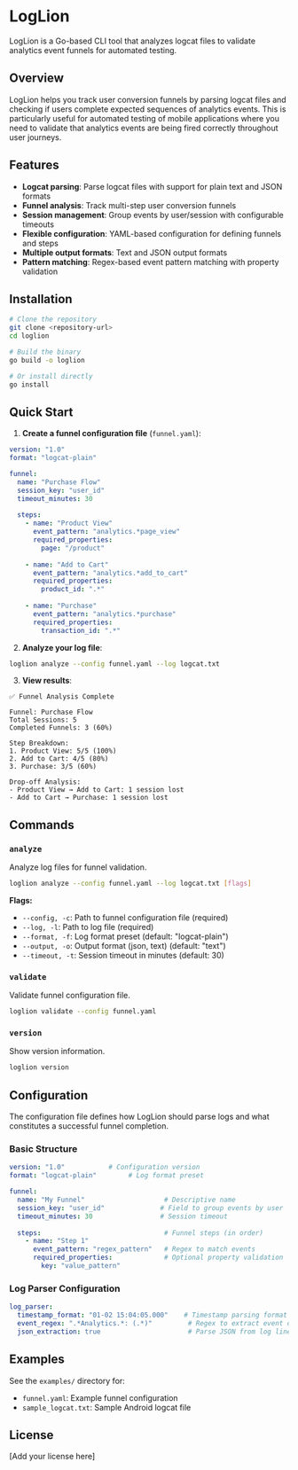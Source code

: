 # LogLion

LogLion is a Go-based CLI tool that analyzes logcat files to validate analytics event funnels for automated testing.

## Overview

LogLion helps you track user conversion funnels by parsing logcat files and checking if users complete expected sequences of analytics events. This is particularly useful for automated testing of mobile applications where you need to validate that analytics events are being fired correctly throughout user journeys.

## Features

- **Logcat parsing**: Parse logcat files with support for plain text and JSON formats
- **Funnel analysis**: Track multi-step user conversion funnels
- **Session management**: Group events by user/session with configurable timeouts
- **Flexible configuration**: YAML-based configuration for defining funnels and steps
- **Multiple output formats**: Text and JSON output formats
- **Pattern matching**: Regex-based event pattern matching with property validation

## Installation

```bash
# Clone the repository
git clone <repository-url>
cd loglion

# Build the binary
go build -o loglion

# Or install directly
go install
```

## Quick Start

1. **Create a funnel configuration file** (`funnel.yaml`):

```yaml
version: "1.0"
format: "logcat-plain"

funnel:
  name: "Purchase Flow"
  session_key: "user_id"
  timeout_minutes: 30
  
  steps:
    - name: "Product View"
      event_pattern: "analytics.*page_view"
      required_properties:
        page: "/product"
    
    - name: "Add to Cart"
      event_pattern: "analytics.*add_to_cart"
      required_properties:
        product_id: ".*"
    
    - name: "Purchase"
      event_pattern: "analytics.*purchase"
      required_properties:
        transaction_id: ".*"
```

2. **Analyze your log file**:

```bash
loglion analyze --config funnel.yaml --log logcat.txt
```

3. **View results**:

```
✅ Funnel Analysis Complete

Funnel: Purchase Flow
Total Sessions: 5
Completed Funnels: 3 (60%)

Step Breakdown:
1. Product View: 5/5 (100%)
2. Add to Cart: 4/5 (80%)
3. Purchase: 3/5 (60%)

Drop-off Analysis:
- Product View → Add to Cart: 1 session lost
- Add to Cart → Purchase: 1 session lost
```

## Commands

### `analyze`
Analyze log files for funnel validation.

```bash
loglion analyze --config funnel.yaml --log logcat.txt [flags]
```

**Flags:**
- `--config, -c`: Path to funnel configuration file (required)
- `--log, -l`: Path to log file (required)
- `--format, -f`: Log format preset (default: "logcat-plain")
- `--output, -o`: Output format (json, text) (default: "text")
- `--timeout, -t`: Session timeout in minutes (default: 30)

### `validate`
Validate funnel configuration file.

```bash
loglion validate --config funnel.yaml
```

### `version`
Show version information.

```bash
loglion version
```

## Configuration

The configuration file defines how LogLion should parse logs and what constitutes a successful funnel completion.

### Basic Structure

```yaml
version: "1.0"           # Configuration version
format: "logcat-plain"        # Log format preset

funnel:
  name: "My Funnel"                    # Descriptive name
  session_key: "user_id"              # Field to group events by user
  timeout_minutes: 30                 # Session timeout
  
  steps:                               # Funnel steps (in order)
    - name: "Step 1"
      event_pattern: "regex_pattern"   # Regex to match events
      required_properties:             # Optional property validation
        key: "value_pattern"
```

### Log Parser Configuration

```yaml
log_parser:
  timestamp_format: "01-02 15:04:05.000"    # Timestamp parsing format
  event_regex: ".*Analytics.*: (.*)"         # Regex to extract event data
  json_extraction: true                      # Parse JSON from log lines
```

## Examples

See the `examples/` directory for:
- `funnel.yaml`: Example funnel configuration
- `sample_logcat.txt`: Sample Android logcat file


## License

[Add your license here]